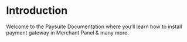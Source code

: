 # Introduction
Welcome to the Paysuite Documentation where you’ll learn how to install payment gateway in Merchant Panel & many more.
